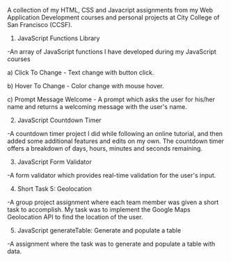 A collection of my HTML, CSS and Javacript assignments from my Web Application Development courses and personal projects at City College of San Francisco (CCSF). 

1) JavaScript Functions Library

-An array of JavaScript functions I have developed during my JavaScript courses

a) Click To Change - Text change with button click. 

b) Hover To Change - Color change with mouse hover.

c) Prompt Message Welcome - A prompt which asks the user for his/her name and returns a welcoming message with the user's name. 


2) JavaScript Countdown Timer 

-A countdown timer project I did while following an online tutorial, and then added some additional features and edits on my own. The countdown timer offers a breakdown of days, hours, minutes and seconds remaining. 


3) JavaScript Form Validator

-A form validator which provides real-time validation for the user's input. 


4) Short Task 5: Geolocation 

-A group project assignment where each team member was given a short task to accomplish. My task was to implement the Google Maps Geolocation API to find the location of the user. 


5) JavaScript generateTable: Generate and populate a table 

-A assignment where the task was to generate and populate a table with data. 
